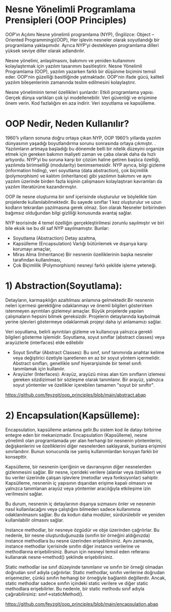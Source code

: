 # Nesne Yönelimli Programlama Prensipleri (OOP Principles)

OOP’ın Açılımı Nesne yönelimli programlama (NYP), (İngilizce: Object – Oriented Programming)(OOP), Her işlevin nesneler olarak soyutlandığı bir programlama yaklaşımıdır. Ayrıca NYP’yi destekleyen programlama dilleri yüksek seviye diller olarak adlandırılır.

Nesne yönelimi, anlaşılmasını, bakımını ve yeniden kullanımını kolaylaştırmak için yazılım tasarımını basitleştirir. Nesne Yönelimli Programlama (OOP), yazılım yazarken farklı bir düşünme biçimini temsil eder. OOP'nin güzelliği basitliğinde yatmaktadır. OOP'nin ifade gücü, kaliteli yazılım bileşenlerinin zamanında teslim edilmesini kolaylaştırır.

Nesne yöneliminin temel özellikleri şunlardır:
Etkili programlama yapısı.
Gerçek dünya varlıkları çok iyi modellenebilir.
Veri güvenliği ve erişimine önem verin.
Kod fazlalığını en aza indirir.
Veri soyutlama ve kapsülleme.

# OOP Nedir, Neden Kullanılır?
1960’lı yılların sonuna doğru ortaya çıkan NYP, OOP 1960’lı yıllarda yazılım dünyasının yaşadığı boyutlandırma sorunu sonrasında ortaya çıkmıştır. . Yazılımların artmaya başladığı bu dönemde belli bir nitelik düzeyini organize etmek için gereken bakımın maliyeti zaman ve çaba olarak daha da hızlı artıyordu. NYP’yi bu soruna karşı bir çözüm haline getiren başlıca özelliği, yazılımda birimselliği (modularity) benimsemesidir. NYP ayrıca, bilgi gizleme (information hiding), veri soyutlama (data abstraction), çok biçimlilik (polymorphism) ve kalıtım (inheritance) gibi yazılımın bakımını ve aynı yazılım üzerinde birden fazla kişinin çalışmasını kolaylaştıran kavramları da yazılım literatürüne kazandırmıştır.

OOP ile nesne oluşturma bir sınıf içerisinde oluşturulur ve böylelikle tüm projelerde kullanılabilmektedir. Bu sayede sınıflar 1 kez oluşturulur ve uzun kodların tekrardan yazılmasına gerek olmaz. Son olarak Nesneler birbirinden bağımsız olduğundan bilgi gizliliği konusunda avantaj sağlar.

NYP teorisinde 4 temel özelliğin gerçekleştirilmesi zorunlu sayılmıştır ve biri bile eksik ise bu dil saf NYP sayılmamıştır. Bunlar: 
- Soyutlama (Abstraction) Detay azaltma,
- Kapsülleme (Encapsulation) Varlığı bütünlemek ve dışarıya karşı korumayı amaçlar,
- Miras Alma (Inheritance) Bir nesnenin özelliklerinin başka nesneler tarafından kullanılması,
- Çok Biçimlilik (Polymorphism) nesneyi farklı şekilde işleme yeteneği.

# 1) Abstraction(Soyutlama):
Detayların, karmaşıklığın azaltılması anlamına gelmektedir.Bir nesnenin neleri içermesi gerektiğine odaklanmayı ve önemli bilgileri gösterirken istenmeyen ayrıntıları gizlemeyi amaçlar. 
Büyük projelerde yapılan çalışmaların hepsini bilmek gereksizdir.
Projelerin detaylarında kaybolmak yerine işlevleri göstermeye odaklanmak projeyi daha iyi anlamamızı sağlar.

Veri soyutlama, belirli ayrıntıları gizleme ve kullanıcıya yalnızca gerekli bilgileri gösterme işlemidir. Soyutlama, soyut sınıflar (abstract classes) veya arayüzlerle (interfaces) elde edilebilir

- Soyut Sınıflar (Abstract Classes): Bu sınıf, sınıf tanımında anahtar kelime veya değiştirici özetiyle işaretlenen en az bir soyut yöntem içermelidir. Abstract sınıfları, genellikle sınıf hiyerarşisinde bir temel sınıfı tanımlamak için kullanılır.
- Arayüzler (Interfaces): Arayüz, arayüzü miras alan tüm sınıfların izlemesi gereken sözdizimsel bir sözleşme olarak tanımlanır. Bir arayüz, yalnızca soyut yöntemler ve özellikler içerebilen tamamen "soyut bir sınıftır".

https://github.com/feyzgit/oop_principles/blob/main/abstract.abap

# 2) Encapsulation(Kapsülleme):
Encapsulation, kapsülleme anlamına gelir.Bu sistem kod ile datayı birbirine entegre eden bir mekanizmadır. Encapsulation (Kapsülleme), nesne yönelimli olan programlamada yer alan herhangi bir nesnenin yöntemlerini, değişkenlerini ve özelliklerini diğer nesnelerden saklayarak, bunlara erişimini sınırlandırır.  Bunun sonucunda ise yanlış kullanımlardan koruyan farklı bir konsepttir.

Kapsülleme, bir nesnenin içeriğinin ve davranışının diğer nesnelerden gizlenmesini sağlar. Bir nesne, içerideki verilere (alanlar veya özellikler) ve bu veriler üzerinde çalışan işlevlere (metodlar veya fonksiyonlar) sahiptir. Kapsülleme, nesnenin iç yapısının dışarıdan erişime kapalı olmasını ve yalnızca tanımlanan arayüz veya yöntemler aracılığıyla etkileşime izin verilmesini sağlar.

Bu durum, nesnenin iç detaylarının dışarıya sızmasını önler ve nesnenin nasıl kullanılacağını veya çalıştığını bilmeden sadece kullanımına odaklanılmasını sağlar. Bu da kodun daha modüler, sürdürülebilir ve yeniden kullanılabilir olmasını sağlar.

Instance methodlar, bir nesneye özgüdür ve obje üzerinden çağrılırlar. Bu nedenle, bir nesne oluşturduğunuzda (sınıfın bir örneğini aldığınızda) instance methodlara bu nesne üzerinden erişebilirsiniz. Aynı zamanda, instance methodlar içerisinde sınıfın diğer instance verilerine ve methodlarına erişebilirsiniz. Bunun için nesneyi temsil eden referansı kullanarak nesne->method() şeklinde erişebilirsiniz.

Static methodlar ise sınıf düzeyinde tanımlanır ve sınıfın bir örneği olmadan doğrudan sınıf adıyla çağrılırlar. Static methodlar, sınıfın verilerine doğrudan erişemezler, çünkü sınıfın herhangi bir örneğiyle bağlantılı değillerdir. Ancak, static methodlar sadece sınıfın içindeki static verilere ve diğer static methodlara erişebilirler. Bu nedenle, bir static methodu sınıf adıyla çağırabilirsiniz: sınıf->staticMethod().

https://github.com/feyzgit/oop_principles/blob/main/encapsulation.abap

 




